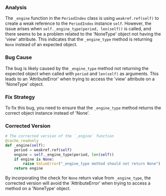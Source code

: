 ### Analysis
The `_engine` function in the `PeriodIndex` class is using `weakref.ref(self)` to create a weak reference to the `PeriodIndex` instance `self`. However, the issue arises when `self._engine_type(period, len(self))` is called, and there seems to be a problem related to the 'NoneType' object not having the 'view' attribute. This indicates that the `_engine_type` method is returning `None` instead of an expected object.

### Bug Cause
The bug is likely caused by the `_engine_type` method not returning the expected object when called with `period` and `len(self)` as arguments. This leads to an 'AttributeError' when trying to access the 'view' attribute on a 'NoneType' object.

### Fix Strategy
To fix this bug, you need to ensure that the `_engine_type` method returns the correct object instance instead of 'None'. 

### Corrected Version
```python
# The corrected version of the `_engine` function
@cache_readonly
def _engine(self):
    period = weakref.ref(self)
    engine = self._engine_type(period, len(self))
    if engine is None:
        raise ValueError("_engine_type method should not return None")
    return engine
``` 

By incorporating the check for `None` return value from `_engine_type`, the corrected version will avoid the 'AttributeError' when trying to access a method on a 'NoneType' object.